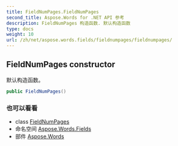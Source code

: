 ```yaml
---
title: FieldNumPages.FieldNumPages
second_title: Aspose.Words for .NET API 参考
description: FieldNumPages 构造函数. 默认构造函数
type: docs
weight: 10
url: /zh/net/aspose.words.fields/fieldnumpages/fieldnumpages/
---
```

## FieldNumPages constructor

默认构造函数。

```csharp
public FieldNumPages()
```

### 也可以看看

* class [FieldNumPages](../)
* 命名空间 [Aspose.Words.Fields](../../fieldnumpages/)
* 部件 [Aspose.Words](../../../)


